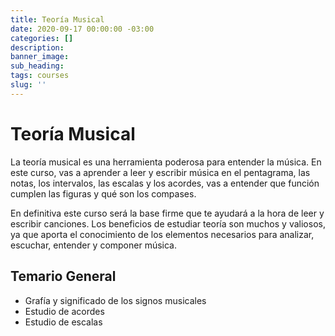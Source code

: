 ```yaml
---
title: Teoría Musical
date: 2020-09-17 00:00:00 -03:00
categories: []
description:
banner_image:
sub_heading:
tags: courses
slug: ''
---
```

# Teoría Musical

La teoría musical es una herramienta poderosa para entender la música. En este curso, vas a aprender
a leer y escribir música en el pentagrama, las notas, los intervalos, las escalas y los acordes,
vas a entender que función  cumplen las figuras y qué son los compases.

En definitiva este curso será la base firme que te ayudará a la hora de leer y escribir canciones.
Los beneficios de estudiar teoría  son muchos y valiosos, ya que aporta el conocimiento de los
elementos necesarios para analizar, escuchar, entender y componer música.

## Temario General
* Grafía y significado de los signos musicales
* Estudio de acordes
* Estudio de escalas
